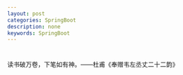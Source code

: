 ```yaml
---
layout: post
categories: SpringBoot
description: none
keywords: SpringBoot
---
```

#
读书破万卷，下笔如有神。——杜甫《奉赠韦左丞丈二十二韵》